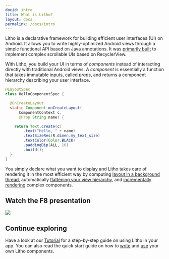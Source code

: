 ```yaml
---
docid: intro
title: What is Litho?
layout: docs
permalink: /docs/intro
---
```


Litho is a declarative framework for building efficient user interfaces (UI) on
Android. It allows you to write highly-optimized Android views through a simple
functional API based on Java annotations. It was [primarily built](/docs/uses)
to implement complex scrollable UIs based on RecyclerView.

With Litho, you build your UI in terms of *components* instead of interacting
directly with traditional Android views. A *component* is essentially a
function that takes immutable inputs, called *props*, and returns a component
hierarchy describing your user interface.

```java
@LayoutSpec
class HelloComponentSpec {

  @OnCreateLayout
  static Component onCreateLayout(
      ComponentContext c,
      @Prop String name) {

    return Text.create(c)
        .text("Hello, " + name)
        .textSizeRes(R.dimen.my_text_size)
        .textColor(Color.BLACK)
        .paddingDip(ALL, 10)
        .build();
  }
}
```

You simply declare what you want to display and Litho takes care of rendering
it in the most efficient way by computing [layout in a background
thread](/docs/asynchronous-layout), automatically [flattening your view
hierarchy](/docs/view-flattening), and [incrementally
rendering](/docs/inc-mount-architecture) complex components.

## Watch the F8 presentation

<a href="https://developers.facebook.com/videos/f8-2017/litho-a-declarative-framework-for-efficient-uis/" target="_blank">
  <img src="{{ '/static/images/f8-intro.png' | relative_url }}">
</a>

## Continue exploring

Have a look at our [Tutorial](/docs/tutorial) for a step-by-step guide on using
Litho in your app. You can also read the quick start guide on how to
[write](/docs/writing-components) and [use](/docs/using-components) your own
Litho components.
